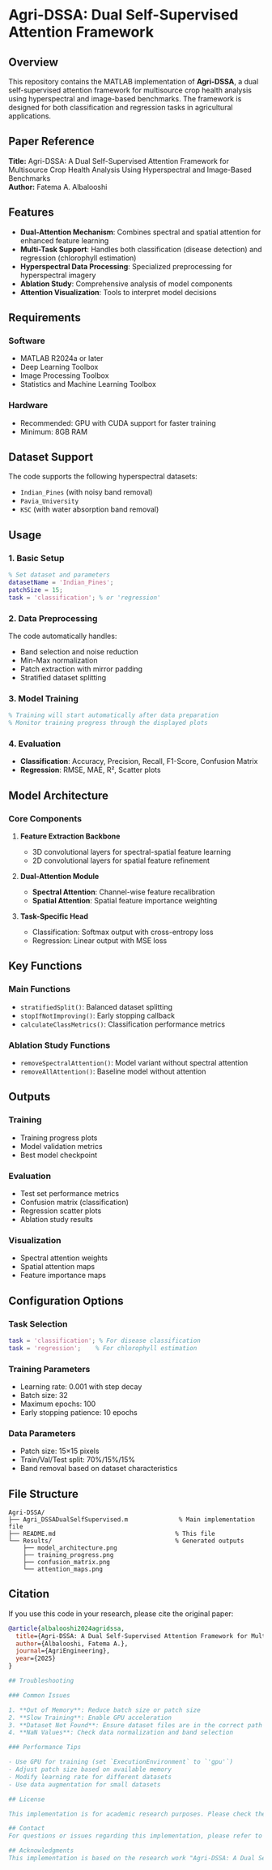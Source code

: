 # Agri-DSSA: Dual Self-Supervised Attention Framework

## Overview

This repository contains the MATLAB implementation of **Agri-DSSA**, a dual self-supervised attention framework for multisource crop health analysis using hyperspectral and image-based benchmarks. The framework is designed for both classification and regression tasks in agricultural applications.

## Paper Reference

**Title:** Agri-DSSA: A Dual Self-Supervised Attention Framework for Multisource Crop Health Analysis Using Hyperspectral and Image-Based Benchmarks  
**Author:** Fatema A. Albalooshi

## Features

- **Dual-Attention Mechanism**: Combines spectral and spatial attention for enhanced feature learning
- **Multi-Task Support**: Handles both classification (disease detection) and regression (chlorophyll estimation)
- **Hyperspectral Data Processing**: Specialized preprocessing for hyperspectral imagery
- **Ablation Study**: Comprehensive analysis of model components
- **Attention Visualization**: Tools to interpret model decisions

## Requirements

### Software
- MATLAB R2024a or later
- Deep Learning Toolbox
- Image Processing Toolbox
- Statistics and Machine Learning Toolbox

### Hardware
- Recommended: GPU with CUDA support for faster training
- Minimum: 8GB RAM

## Dataset Support

The code supports the following hyperspectral datasets:
- `Indian_Pines` (with noisy band removal)
- `Pavia_University` 
- `KSC` (with water absorption band removal)

## Usage

### 1. Basic Setup
```matlab
% Set dataset and parameters
datasetName = 'Indian_Pines';
patchSize = 15;
task = 'classification'; % or 'regression'
```

### 2. Data Preprocessing
The code automatically handles:
- Band selection and noise reduction
- Min-Max normalization
- Patch extraction with mirror padding
- Stratified dataset splitting

### 3. Model Training
```matlab
% Training will start automatically after data preparation
% Monitor training progress through the displayed plots
```

### 4. Evaluation
- **Classification**: Accuracy, Precision, Recall, F1-Score, Confusion Matrix
- **Regression**: RMSE, MAE, R², Scatter plots

## Model Architecture

### Core Components

1. **Feature Extraction Backbone**
   - 3D convolutional layers for spectral-spatial feature learning
   - 2D convolutional layers for spatial feature refinement

2. **Dual-Attention Module**
   - **Spectral Attention**: Channel-wise feature recalibration
   - **Spatial Attention**: Spatial feature importance weighting

3. **Task-Specific Head**
   - Classification: Softmax output with cross-entropy loss
   - Regression: Linear output with MSE loss

## Key Functions

### Main Functions
- `stratifiedSplit()`: Balanced dataset splitting
- `stopIfNotImproving()`: Early stopping callback
- `calculateClassMetrics()`: Classification performance metrics

### Ablation Study Functions
- `removeSpectralAttention()`: Model variant without spectral attention
- `removeAllAttention()`: Baseline model without attention

## Outputs

### Training
- Training progress plots
- Model validation metrics
- Best model checkpoint

### Evaluation
- Test set performance metrics
- Confusion matrix (classification)
- Regression scatter plots
- Ablation study results

### Visualization
- Spectral attention weights
- Spatial attention maps
- Feature importance maps

## Configuration Options

### Task Selection
```matlab
task = 'classification'; % For disease classification
task = 'regression';    % For chlorophyll estimation
```

### Training Parameters
- Learning rate: 0.001 with step decay
- Batch size: 32
- Maximum epochs: 100
- Early stopping patience: 10 epochs

### Data Parameters
- Patch size: 15×15 pixels
- Train/Val/Test split: 70%/15%/15%
- Band removal based on dataset characteristics

## File Structure

```
Agri-DSSA/
├── Agri_DSSADualSelfSupervised.m              % Main implementation file
├── README.md                                 % This file
└── Results/                                  % Generated outputs
    ├── model_architecture.png
    ├── training_progress.png
    ├── confusion_matrix.png
    └── attention_maps.png
```

## Citation

If you use this code in your research, please cite the original paper:

```bibtex
@article{albalooshi2024agridssa,
  title={Agri-DSSA: A Dual Self-Supervised Attention Framework for Multisource Crop Health Analysis Using Hyperspectral and Image-Based Benchmarks},
  author={Albalooshi, Fatema A.},
  journal={AgriEngineering},
  year={2025}
}

## Troubleshooting

### Common Issues

1. **Out of Memory**: Reduce batch size or patch size
2. **Slow Training**: Enable GPU acceleration
3. **Dataset Not Found**: Ensure dataset files are in the correct path
4. **NaN Values**: Check data normalization and band selection

### Performance Tips

- Use GPU for training (set `ExecutionEnvironment` to `'gpu'`)
- Adjust patch size based on available memory
- Modify learning rate for different datasets
- Use data augmentation for small datasets

## License

This implementation is for academic research purposes. Please check the original paper for specific licensing details.

## Contact
For questions or issues regarding this implementation, please refer to the original paper or create an issue in the repository.

## Acknowledgments
This implementation is based on the research work "Agri-DSSA: A Dual Self-Supervised Attention Framework for Multisource Crop Health Analysis Using Hyperspectral and Image-Based Benchmarks" by Fatema A. Albalooshi.

